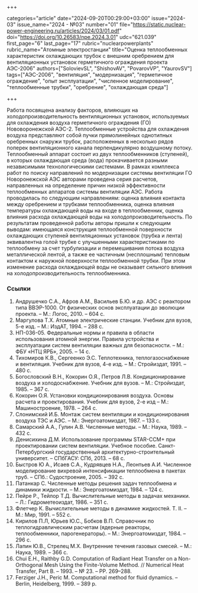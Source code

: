 +++

categories="article"
date="2024-09-20T00:29:00+03:00"
issue="2024-03"
issue_name="2024 - №03"
number="01"
file="https://static.nuclear-power-engineering.ru/articles/2024/03/01.pdf"
doi="https://doi.org/10.26583/npe.2024.3.01"
udc="621.039"
first_page="6"
last_page="17"
rubric="nuclearpowerplants"
rubric_name="Атомные электростанции"
title="Оценка теплообменных характеристик охлаждающих трубок с внешним оребрением для вентиляционных установок герметичного ограждения проекта АЭС-2006"
authors=["SolovievSL", "ShishovAV", "PovarovVP", "YaurovSV"]
tags=["АЭС-2006", "вентиляция", "модернизация", "герметичное ограждение", "опыт эксплуатации", "численное моделирование", "теплообменные трубки", "оребрение", "охлаждающая среда"]

+++

Работа посвящена анализу факторов, влияющих на холодопроизводительность вентиляционных установок, используемых для охлаждения воздуха герметичного ограждения (ГО) Нововоронежской АЭС-2.
Теплообменные устройства для охлаждения воздуха представляют собой пучки прямолинейных однотипных оребренных снаружи трубок, расположенных в несколько рядов поперек вентиляционного канала перпендикулярно воздушному потоку.
Теплообменный аппарат состоит из двух теплообменников (ступеней), в которых охлаждающая среда (вода) прокачивается разными независимыми технологическими системами.
В рамках комплекса работ по поиску направлений по модернизации системы вентиляции ГО Новоронежской АЭС авторами проведена серия расчетов, направленных на определение причин низкой эффективности теплообменных аппаратов системы вентиляции АЭС.
Работа проводилась по следующим направлениям: оценка влияния контакта между оребрением и трубками теплообменника, оценка влияния температуры охлаждающей воды на входе в теплообменник, оценка влияния расхода охлаждающей воды на холодопроизводительность.
По результатам проведенной работы авторы пришли к следующим выводам: имеющаяся конструкция теплообменной поверхности охлаждающих ступеней вентиляционных установок (трубка и лента) эквивалентна голой трубке с улучшенными характеристиками по теплообмену за счет турбулизации и перемешивания потока воздуха металлической лентой, а также ее частичным (несплошным) тепловым контактом к наружной поверхности теплообменной трубки.
При этом изменение расхода охлаждающей воды не оказывает сильного влияния на холодопроизводительность теплообменника.

### Ссылки

1. Андрушечко С.А., Афров А.М., Васильев Б.Ю. и др. АЭС с реактором типа ВВЭР-1000. От физических основ эксплуатации до эволюции проекта. – М.: Логос, 2010. – 604 с.
2. Маргулова Т.Х. Атомные электрические станции. Учебник для вузов, 5-е изд. – М.: ИздАТ, 1994. – 288 с.
3. НП-036-05. Федеральные нормы и правила в области использования атомной энергии. Правила устройства и эксплуатации систем вентиляции важных для безопасности. – М.: ФБУ «НТЦ ЯРБ», 2005. – 14 с.
4. Тихомиров К.В., Сергеенко Э.С. Теплотехника, теплогазоснабжение и вентиляция. Учебник для вузов, 4-е изд. – М.: Стройиздат, 1991. – 480 с.
5. Богословский В.Н., Кокорин О.Я., Петров Л.В. Кондиционирование воздуха и холодоснабжение. Учебник для вузов. – М.: Стройиздат, 1985. – 367 с.
6. Кокорин О.Я. Установки кондиционирования воздуха. Основы расчета и проектирования. Учебник для вузов, 2-е изд – М.: Машиностроение, 1978. – 264 с.
7. Слонимский И.Б. Монтаж систем вентиляции и кондиционирования воздуха ТЭС и АЭС. – М.: Энергоатомиздат, 1987. – 133 с.
8. Самарский А.А., Гулин А.В. Численные методы. – М.: Наука, 1989. – 432 с.
9. Денисихина Д.М. Использование программы STAR-CCM+ при проектировании систем вентиляции. Учебное пособие. Санкт-Петербургский государственный архитектурно-строительный университет. – СПбГАСУ: СПб, 2013. – 68 с.
10. Быстров Ю А., Исаев С.А., Кудрявцев Н.А., Леонтьев А.И. Численное моделирование вихревой интенсификации теплообмена в пакетах труб. – СПб.: Судостроение, 2005. – 392 с.
11. Патанкар С. Численные методы решения задач теплообмена и динамики жидкости. – М.: Энергоатомиздат, 1984. – 124 с.
12. Пейре Р., Тейлор Т.Д. Вычислительные методы в задачах механики. – Л.: Гидрометеоиздат, 1986. – 351 с.
13. Флетчер К. Вычислительные методы в динамике жидкостей. Т. II. – М.: Мир, 1991. – 552 с.
14. Кирилов П.Л, Юрьев Ю.С., Бобков В.П. Справочник по теплогидравлическим расчетам (ядерные реакторы, теплообменники, парогенераторы). – М.: Энергоатомиздат, 1984. – 296 с.
15. Лапин Ю.В., Стрелец М.Х. Внутренние течения газовых смесей. – М.: Наука, 1989. – 366 с.
16. Chui E.H., Raithby G.D. Computation of Radiant Heat Transfer on a Non-Orthogonal Mesh Using the Finite-Volume Method. // Numerical Heat Transfer, Part B. – 1993. – № 23. – PP. 269–288.
17. Ferziger J.H., Peric M. Computational method for fluid dynamics. – Berlin, Heidelberg, 1999. – 389 p.
